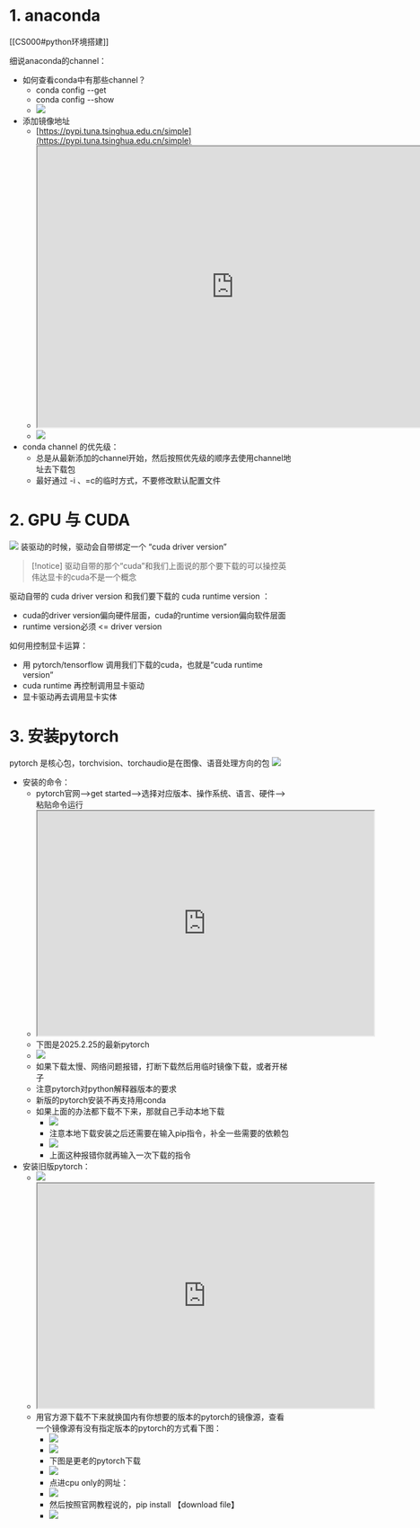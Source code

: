 # 1. anaconda

[[CS000#python环境搭建]]

细说anaconda的channel：
- 如何查看conda中有那些channel？
	- conda config --get
	- conda config --show
	- ![](https://abigail-1315839746.cos.ap-nanjing.myqcloud.com/typora/20250225112415450.png)
- 添加镜像地址
	- [https://pypi.tuna.tsinghua.edu.cn/simple](https://pypi.tuna.tsinghua.edu.cn/simple)
	- <iframe width="700" height="500" src="https://mirrors.tuna.tsinghua.edu.cn/help/pypi/"></iframe>
	- ![](https://abigail-1315839746.cos.ap-nanjing.myqcloud.com/typora/20250225113042823.png)
- conda channel 的优先级：
	- 总是从最新添加的channel开始，然后按照优先级的顺序去使用channel地址去下载包
	- 最好通过 -i 、=c的临时方式，不要修改默认配置文件
# 2. GPU 与 CUDA

![](https://abigail-1315839746.cos.ap-nanjing.myqcloud.com/typora/IMG_2651(20250224-222525).PNG)
装驱动的时候，驱动会自带绑定一个 “cuda driver version” 

>[!notice]
>驱动自带的那个“cuda”和我们上面说的那个要下载的可以操控英伟达显卡的cuda不是一个概念

驱动自带的 cuda driver version 和我们要下载的 cuda runtime version ：
- cuda的driver version偏向硬件层面，cuda的runtime version偏向软件层面
- runtime version必须 <= driver version

如何用控制显卡运算：
- 用 pytorch/tensorflow 调用我们下载的cuda，也就是“cuda runtime version”
- cuda runtime 再控制调用显卡驱动
- 显卡驱动再去调用显卡实体


# 3. 安装pytorch

pytorch 是核心包，torchvision、torchaudio是在图像、语音处理方向的包
![](https://abigail-1315839746.cos.ap-nanjing.myqcloud.com/typora/20250225120405305.png)
- 安装的命令：
	- pytorch官网-->get started-->选择对应版本、操作系统、语言、硬件-->粘贴命令运行
	- <iframe width="600" height="400"  src="https://pytorch.org/get-started/locally/"></iframe>
	- 下图是2025.2.25的最新pytorch
	- ![](https://abigail-1315839746.cos.ap-nanjing.myqcloud.com/typora/20250225121504756.png)
	- 如果下载太慢、网络问题报错，打断下载然后用临时镜像下载，或者开梯子
	- 注意pytorch对python解释器版本的要求
	- 新版的pytorch安装不再支持用conda
	- 如果上面的办法都下载不下来，那就自己手动本地下载
		- ![](https://abigail-1315839746.cos.ap-nanjing.myqcloud.com/typora/20250225125938597.png)
		- 注意本地下载安装之后还需要在输入pip指令，补全一些需要的依赖包
		- ![](https://abigail-1315839746.cos.ap-nanjing.myqcloud.com/typora/20250225130238007.png)
		- 上面这种报错你就再输入一次下载的指令
- 安装旧版pytorch：
	- ![](https://abigail-1315839746.cos.ap-nanjing.myqcloud.com/typora/20250225135321828.png)
	- <iframe width="600" height="400" src="https://pytorch.org/get-started/previous-versions/"></iframe>
	- 用官方源下载不下来就换国内有你想要的版本的pytorch的镜像源，查看一个镜像源有没有指定版本的pytorch的方式看下图：
		- ![](https://abigail-1315839746.cos.ap-nanjing.myqcloud.com/typora/3111255a-e2de-42a5-8a77-b5ec28fd6a11.png)
		- ![](https://abigail-1315839746.cos.ap-nanjing.myqcloud.com/typora/20250225134232523.png)
		- 下图是更老的pytorch下载
		- ![](https://abigail-1315839746.cos.ap-nanjing.myqcloud.com/typora/20250225134859676.png)
		- 点进cpu only的网址：
		- ![](https://abigail-1315839746.cos.ap-nanjing.myqcloud.com/typora/20250225134656267.png)
		- 然后按照官网教程说的，pip install 【download file】
		- ![](https://abigail-1315839746.cos.ap-nanjing.myqcloud.com/typora/20250225135118714.png)



